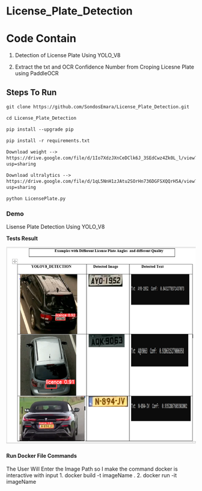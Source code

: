 # License_Plate_Detection

  <h1>Code Contain</h1>
  <p>
    
   1. Detection of License Plate Using YOLO_V8 
    
   2. Extract the txt and OCR Confidence Number  from Croping Licesne Plate using PaddleOCR
      
  </p>


 <h2>Steps To Run</h2>

   <p>
    
    git clone https://github.com/SondosEmara/License_Plate_Detection.git
        
   </p> 

   <p>
    
    cd License_Plate_Detection
        
   </p> 
   <p>
    
    pip install --upgrade pip
        
   </p>
   <p>
    
    pip install -r requirements.txt
        
   </p>

   <p>
    
    Download weight -->  https://drive.google.com/file/d/1Io7XdzJXnCeDClk6J_3SEdCwz4Zk0L_l/view?usp=sharing
        
   </p>

   <p>
    
    Download ultralytics --> https://drive.google.com/file/d/1qL5NnH1zJAtu2SOrHn736DGFSXQQrH5A/view?usp=sharing
        
   </p>
  
   <p>
    
    python LicensePlate.py
        
   </p>

<h3> Demo </h3>
<p>Lisense Plate Detection Using YOLO_V8</p>

  **Tests Result**
  
  
  ![](Output_ScreenShot/Output_Examples.PNG)


  <h4> Run Docker File Commands </h4>
  <p>
  The User Will Enter the Image Path so I make the command docker is interactive with input
  1. docker build -t imageName .
  2. docker run -it imageName
  </p>
  
  
  
  

   



















